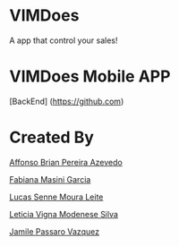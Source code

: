 # VIMDoes
A app that control your sales!

# VIMDoes Mobile APP
[BackEnd] (https://github.com)

# Created By
[Affonso Brian Pereira Azevedo](https://www.github.com/affonsobrian)

[Fabiana Masini Garcia](https://www.github.com/fabianamasini)

[Lucas Senne Moura Leite](https://github.com/rhcpsenne)

[Leticia Vigna Modenese Silva](https://github.com/letvigna)

[Jamile Passaro Vazquez](https://github.com/jamiscript)
